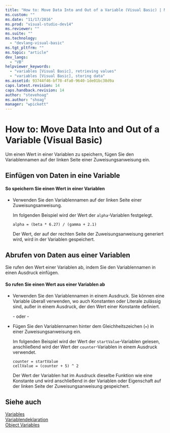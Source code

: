 ```yaml
---
title: "How to: Move Data Into and Out of a Variable (Visual Basic) | Microsoft Docs"
ms.custom: ""
ms.date: "11/17/2016"
ms.prod: "visual-studio-dev14"
ms.reviewer: ""
ms.suite: ""
ms.technology: 
  - "devlang-visual-basic"
ms.tgt_pltfrm: ""
ms.topic: "article"
dev_langs: 
  - "VB"
helpviewer_keywords: 
  - "variables [Visual Basic], retrieving values"
  - "variables [Visual Basic], storing data"
ms.assetid: 93744f46-bf78-4fa0-9640-1de01bc38d9a
caps.latest.revision: 14
caps.handback.revision: 14
author: "stevehoag"
ms.author: "shoag"
manager: "wpickett"
---
```

# How to: Move Data Into and Out of a Variable (Visual Basic)
Um einen Wert in einer Variablen zu speichern, fügen Sie den Variablennamen auf der linken Seite einer Zuweisungsanweisung ein.  
  
## Einfügen von Daten in eine Variable  
  
#### So speichern Sie einen Wert in einer Variablen  
  
-   Verwenden Sie den Variablennamen auf der linken Seite einer Zuweisungsanweisung.  
  
     Im folgenden Beispiel wird der Wert der `alpha`\-Variablen festgelegt.  
  
    ```  
    alpha = (beta * 6.27) / (gamma + 2.1)  
    ```  
  
     Der Wert, der auf der rechten Seite der Zuweisungsanweisung generiert wird, wird in der Variablen gespeichert.  
  
## Abrufen von Daten aus einer Variablen  
 Sie rufen den Wert einer Variablen ab, indem Sie den Variablennamen in einen Ausdruck einfügen.  
  
#### So rufen Sie einen Wert aus einer Variablen ab  
  
-   Verwenden Sie den Variablennamen in einem Ausdruck.  Sie können eine Variable überall verwenden, wo auch Konstanten oder Literale zulässig sind, außer in einem Ausdruck, der den Wert einer Konstante definiert.  
  
     \- oder \-  
  
-   Fügen Sie den Variablennamen hinter dem Gleichheitszeichen \(`=`\) in einer Zuweisungsanweisung ein.  
  
     Im folgenden Beispiel wird der Wert der `startValue`\-Variablen gelesen, anschließend wird der Wert der `counter`\-Variablen in einem Ausdruck verwendet.  
  
    ```  
    counter = startValue  
    cellValue = (counter + 5) ^ 2  
    ```  
  
     Der Wert der Variablen hat im Ausdruck dieselbe Funktion wie eine Konstante und wird anschließend in der Variablen oder Eigenschaft auf der linken Seite der Zuweisungsanweisung gespeichert.  
  
## Siehe auch  
 [Variables](../../../../visual-basic/programming-guide/language-features/variables/index.md)   
 [Variablendeklaration](../../../../visual-basic/programming-guide/language-features/variables/variable-declaration.md)   
 [Object Variables](../../../../visual-basic/programming-guide/language-features/variables/object-variables.md)